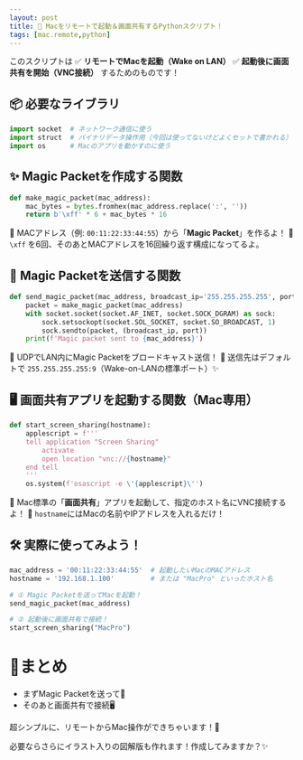 ```yaml
---
layout: post
title: 🚀 Macをリモートで起動＆画面共有するPythonスクリプト！
tags: [mac.remote,python]
---
```


このスクリプトは
✅ **リモートでMacを起動（Wake on LAN）**
✅ **起動後に画面共有を開始（VNC接続）** 
するためのものです！

## 📦 必要なライブラリ
```python
import socket  # ネットワーク通信に使う
import struct  # バイナリデータ操作用（今回は使ってないけどよくセットで書かれる）
import os      # Macのアプリを動かすのに使う
```

## ✨ Magic Packetを作成する関数
```python
def make_magic_packet(mac_address):
    mac_bytes = bytes.fromhex(mac_address.replace(':', ''))
    return b'\xff' * 6 + mac_bytes * 16
```
🔹 MACアドレス（例: `00:11:22:33:44:55`）から「**Magic Packet**」を作るよ！
🔹 `\xff` を6回、そのあとMACアドレスを16回繰り返す構成になってるよ。

## 📡 Magic Packetを送信する関数
```python
def send_magic_packet(mac_address, broadcast_ip='255.255.255.255', port=9):
    packet = make_magic_packet(mac_address)
    with socket.socket(socket.AF_INET, socket.SOCK_DGRAM) as sock:
        sock.setsockopt(socket.SOL_SOCKET, socket.SO_BROADCAST, 1)
        sock.sendto(packet, (broadcast_ip, port))
    print(f'Magic packet sent to {mac_address}')
```
🔹 UDPでLAN内にMagic Packetをブロードキャスト送信！
🔹 送信先はデフォルトで `255.255.255.255:9`（Wake-on-LANの標準ポート）✨

## 🖥️ 画面共有アプリを起動する関数（Mac専用）
```python
def start_screen_sharing(hostname):
    applescript = f'''
    tell application "Screen Sharing"
        activate
        open location "vnc://{hostname}"
    end tell
    '''
    os.system(f'osascript -e \'{applescript}\'')
```
🔹 Mac標準の「**画面共有**」アプリを起動して、指定のホスト名にVNC接続するよ！
🔹 `hostname`にはMacの名前やIPアドレスを入れるだけ！

## 🛠️ 実際に使ってみよう！

```python
mac_address = '00:11:22:33:44:55'  # 起動したいMacのMACアドレス
hostname = '192.168.1.100'         # または "MacPro" といったホスト名

# ① Magic Packetを送ってMacを起動！
send_magic_packet(mac_address)

# ② 起動後に画面共有で接続！
start_screen_sharing("MacPro")
```

# 🎯まとめ
- まずMagic Packetを送って💨
- そのあと画面共有で接続🖥️

超シンプルに、リモートからMac操作ができちゃいます！👏

必要ならさらにイラスト入りの図解版も作れます！作成してみますか？✨
